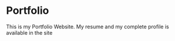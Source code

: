 # Portfolio
This is my Portfolio Website. My resume and my complete profile is available in the site
